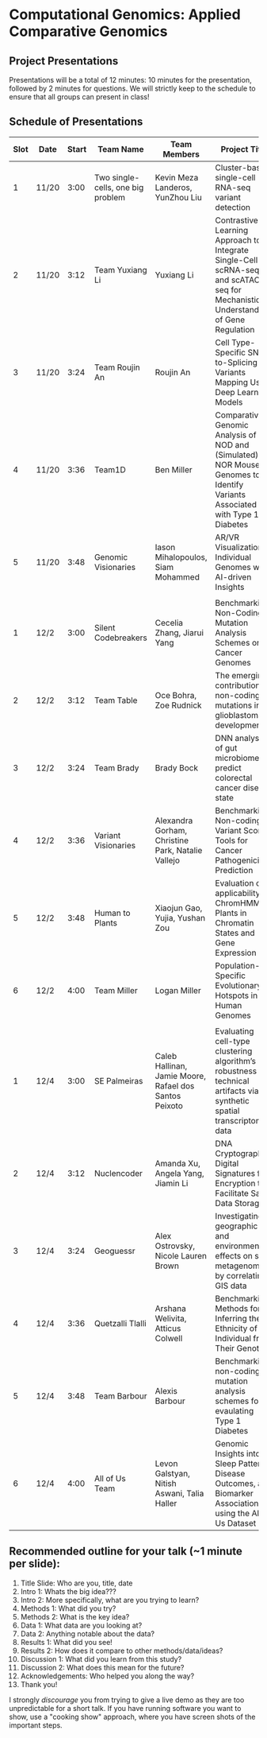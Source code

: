 # Computational Genomics: Applied Comparative Genomics
## Project Presentations

Presentations will be a total of 12 minutes: 10 minutes for the presentation, followed by 2 minutes for questions. We will strictly keep to the schedule to ensure that all groups can present in class! 

## Schedule of Presentations


| Slot | Date  | Start | Team Name                         | Team Members                                           | Project Title                                                                                                                    |
| ---- | ----- | ----- | --------------------------------- | ------------------------------------------------------ | -------------------------------------------------------------------------------------------------------------------------------- |
| 1    | 11/20 | 3:00  | Two single-cells, one big problem | Kevin Meza Landeros, YunZhou Liu                       | Cluster-based single-cell RNA-seq variant detection                                                                              |
| 2    | 11/20 | 3:12  | Team Yuxiang Li                   | Yuxiang Li                                             | Contrastive Learning Approach to Integrate Single-Cell scRNA-seq and scATAC-seq for Mechanistic Understanding of Gene Regulation |
| 3    | 11/20 | 3:24  | Team Roujin An                    | Roujin An                                              | Cell Type-Specific SNP-to-Splicing Variants Mapping Using Deep Learning Models                                                   |
| 4    | 11/20 | 3:36  | Team1D                            | Ben Miller                                             | Comparative Genomic Analysis of NOD and (Simulated) NOR Mouse Genomes to Identify Variants Associated with Type 1 Diabetes       |
| 5    | 11/20 | 3:48  | Genomic Visionaries               | Iason Mihalopoulos, Siam Mohammed                      | AR/VR Visualization of Individual Genomes with AI-driven Insights                                                                |
|      |       |       |                                   |                                                        |                                                                                                                                  |
| 1    | 12/2  | 3:00  | Silent Codebreakers               | Cecelia Zhang, Jiarui Yang                             | Benchmarking Non-Coding Mutation Analysis Schemes on Cancer Genomes                                                              |
| 2    | 12/2  | 3:12  | Team Table                        | Oce Bohra, Zoe Rudnick                                 | The emerging contribution of non-coding mutations in glioblastoma development                                                    |
| 3    | 12/2  | 3:24  | Team Brady                        | Brady Bock                                             | DNN analysis of gut microbiomes to predict colorectal cancer disease state                                                       |
| 4    | 12/2  | 3:36  | Variant Visionaries               | Alexandra Gorham, Christine Park, Natalie Vallejo      | Benchmarking Non-coding Variant Scoring Tools for Cancer Pathogenicity Prediction                                                |
| 5    | 12/2  | 3:48  | Human to Plants                   | Xiaojun Gao, Yujia, Yushan Zou                         | Evaluation of applicability of ChromHMM for Plants in Chromatin States and Gene Expression                                       |
| 6    | 12/2  | 4:00  | Team Miller                       | Logan Miller                                           | Population-Specific Evolutionary Hotspots in Human Genomes                                                                       |
|      |       |       |                                   |                                                        |                                                                                                                                  |
| 1    | 12/4  | 3:00  | SE Palmeiras                      | Caleb Hallinan, Jamie Moore, Rafael dos Santos Peixoto | Evaluating cell-type clustering algorithm’s robustness to technical artifacts via synthetic spatial transcriptomics data         |
| 2    | 12/4  | 3:12  | Nuclencoder                       | Amanda Xu, Angela Yang, Jiamin Li                      | DNA Cryptography: Digital Signatures for Encryption to Facilitate Safe Data Storage                                              |
| 3    | 12/4  | 3:24  | Geoguessr                         | Alex Ostrovsky, Nicole Lauren Brown                    | Investigating geographic and environmental effects on soil metagenomes by correlating GIS data                                   |
| 4    | 12/4  | 3:36  | Quetzalli Tlalli                  | Arshana Welivita, Atticus Colwell                      | Benchmarking Methods for Inferring the Ethnicity of an Individual from Their Genotype                                            |
| 5    | 12/4  | 3:48  | Team Barbour                      | Alexis Barbour                                         | Benchmarking non-coding mutation analysis schemes for evaulating Type 1 Diabetes                                                 |
| 6    | 12/4  | 4:00  | All of Us Team                    | Levon Galstyan, Nitish Aswani, Talia Haller            | Genomic Insights into Sleep Patterns, Disease Outcomes, and Biomarker Associations using the All of Us Dataset                   |

## Recommended outline for your talk (~1 minute per slide):

1. Title Slide: Who are you, title, date
2. Intro 1: Whats the big idea???
3. Intro 2: More specifically, what are you trying to learn?
4. Methods 1: What did you try?
5. Methods 2: What is the key idea?
6. Data 1: What data are you looking at?
7. Data 2: Anything notable about the data?
8. Results 1: What did you see!
9. Results 2: How does it compare to other methods/data/ideas?
10. Discussion 1: What did you learn from this study?
11. Discussion 2: What does this mean for the future?
12. Acknowledgements: Who helped you along the way?
13. Thank you!

I strongly *discourage* you from trying to give a live demo as they are too unpredictable for a short talk. If you have running software you want to show, use a "cooking show" approach, where you have screen shots of the important steps.    
